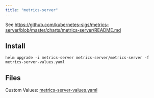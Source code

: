 ```yaml
---
title: "metrics-server"
---
```


See https://github.com/kubernetes-sigs/metrics-server/blob/master/charts/metrics-server/README.md

## Install

```plaintext
helm upgrade -i metrics-server metrics-server/metrics-server -f metrics-server-values.yaml
```

## Files

Custom Values: [metrics-server-values.yaml](/Kubernetes/metrics-server-values.yaml)
